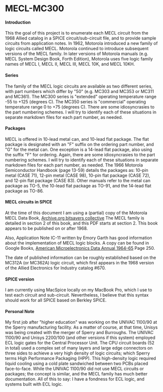 # MECL-MC300

#### Introduction

This the goal of this project is to enumerate each MECL circuit from the 1968 Allied catalog in a SPICE circuit/sub-circuit file, and to provide sample circuits from application notes.
In 1962, Motorola introduced a new family of logic circuits called MECL. Motorola continued to introduce subsequent versions of the MECL family.
In later versions of Motorola manuals (e.g. MECL System Design Book, Forth Edition), Motorola uses five logic family names of MECL I, MECL II, MECL III, MECL 10K, and MECL 10KH.

#### Series

The family of the MECL logic circuits are available as two different series, with part numbers which differ by "50" (e.g. MC303 and MC353 or MC311 and MC361).
The MC300 series is "extended" operating temperature range -55 to +125 (degrees C).
The MC350 series is "commercial" operating temperature range 0 to +75 (degrees C).
There are some idiosyncrasies to the part numbering schemes. I will try to identify each of these situations in separate markdown files for each part number, as needed.

#### Packages

MECL is offered in 10-lead metal can, and 10-lead flat package.
The flat package is designated with an "F" suffix on the ordering part number, and "G" for the metal can.
One exception is a 14-lead flat package, also using the suffix "F" for ordering.
Again, there are some idiosyncrasies to the part numbering schemes. I will try to identify each of these situations in separate markdown files for each part number, as needed.
The 1966 Motorola Semiconductor Handbook (page 13-59) details the packages as: 10-pin metal (CASE 71), 12-pin metal (CASE 98), 10-pin flat package (CASE 72), and 12-pin flat package (CASE 83).
Other manuals refer to the metal can package as TO-5, the 10-lead flat package as TO-91, and the 14-lead flat package as TO-86.

#### MECL circuits in SPICE

At the time of this document I am using a (partial) copy of the Motorola MECL Data Book, [Archive.org bitsavers collective](https://ia801902.us.archive.org/25/items/bitsavers_motoroladactronics02MECL_15757786/02_MECL.pdf)
The MECL family is detailed in section 2 of this book, and this PDF starts at section 2.
This book appears to be published on or after 1968.

Also, Application Note IC-11 written by Emory Garth has good information about the implementation of MECL logic blocks. A copy can be found in Google Books, [American Microelectronics Data Annual 1964–65](https://books.google.com/books?id=tdCjBQAAQBAJ&lpg=PA250&ots=P0it3LPHe_&dq=emory%20garth%20motorola&pg=PA250#v=onepage&q=emory%20garth%20motorola&f=false)
Page 250.

The date of published information can be roughly established based on the MC312A (or MC362A) logic circuit, which first appears in the 1968 version of the Allied Electronics for Industry catalog \#670.

#### SPICE version

I am currently using MacSpice locally on my MacBook Pro, which I use to test each circuit and sub-circuit.
Nevertheless, I believe that this syntax should work for all SPICE based on Berkley SPICE.

#### Personal Note

My first job after "higher education" was working on the UNIVAC 1100/90 at the Sperry manufacturing facility. As a matter of course, at that time, Unisys was being created with the merger of Sperry and Burroughs.
The UNIVAC 1100/90 and Unisys 2200/100 (and other versions if this system) employed ECL logic gates for the Central Processor Unit.
The CPU circuit boards (52 in total) used a complex set of many layers and large edge connectors on three sides to achieve a very high density of logic circuits; which Sperry terms High Performance Packaging (HPP).
This high-density logic required liquid cooling using a cold plate sandwiched between two PCBs placed face-to-face.
While the UNIVAC 1100/90 did not use MECL circuits or packages; the concept is similar, and the MECL family has much better documentation.
All of this to say: I have a fondness for ECL logic, and systems built with ECL logic.
